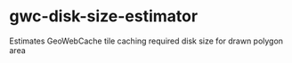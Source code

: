 # gwc-disk-size-estimator
Estimates GeoWebCache tile caching required disk size for drawn polygon area
